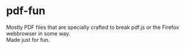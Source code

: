 # pdf-fun
Mostly PDF files that are specially crafted to break pdf.js or the Firefox webbrowser in some way.<br>
Made just for fun.
